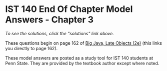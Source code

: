 # IST 140 End Of Chapter Model Answers - Chapter 3

*To see the solutions, click the "solutions" link above.*

These questions begin on page 162 of [Big Java, Late Objects (2e)](https://ebookcentral.proquest.com/lib/pensu/reader.action?docID=2055777&ppg=162) (this links you directly to page 162).

These model answers are posted as a study tool for IST 140 students at Penn State. They are provided by the textbook author except where noted.
